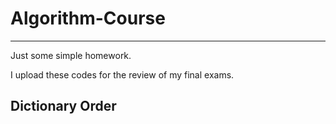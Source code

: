 # Algorithm-Course
---
Just some simple homework.

I upload these codes for the review of my final exams.

## Dictionary Order

